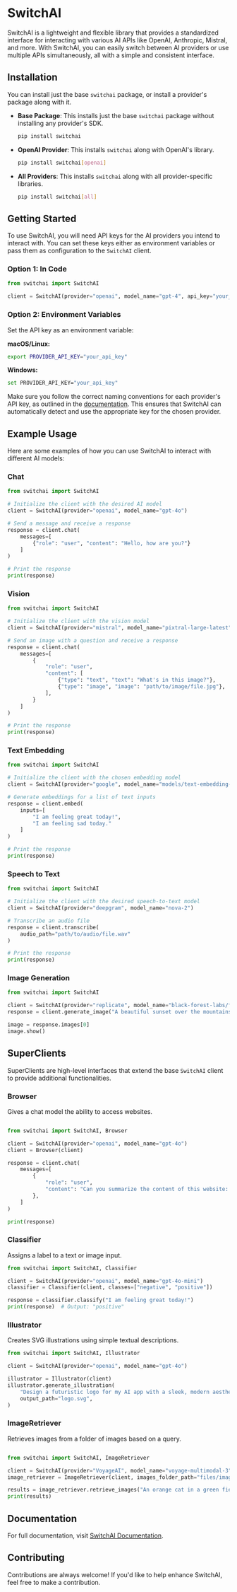 # SwitchAI

SwitchAI is a lightweight and flexible library that provides a standardized interface for interacting with various AI
APIs like OpenAI, Anthropic, Mistral, and more. With SwitchAI, you can easily switch between AI providers or use
multiple APIs simultaneously, all with a simple and consistent interface.

## Installation

You can install just the base `switchai` package, or install a provider's package along with it.

- **Base Package**: This installs just the base `switchai` package without installing any provider's SDK.

  ```bash
  pip install switchai
  ```

- **OpenAI Provider**: This installs `switchai` along with OpenAI's library.

  ```bash
  pip install switchai[openai]
  ```

- **All Providers**: This installs `switchai` along with all provider-specific libraries.

  ```bash
  pip install switchai[all]
  ```

## Getting Started

To use SwitchAI, you will need API keys for the AI providers you intend to interact with. You can set these keys either
as environment variables or pass them as configuration to the `SwitchAI` client.

### Option 1: In Code

```python
from switchai import SwitchAI

client = SwitchAI(provider="openai", model_name="gpt-4", api_key="your_api_key")
```

### Option 2: Environment Variables

Set the API key as an environment variable:

**macOS/Linux:**

```bash
export PROVIDER_API_KEY="your_api_key"
```

**Windows:**

```bash
set PROVIDER_API_KEY="your_api_key"
```

Make sure you follow the correct naming conventions for each provider's API key, as outlined in
the [documentation](https://switchai.readthedocs.io/en/latest/api_keys.html). This ensures that SwitchAI can
automatically detect and use the appropriate key for the chosen provider.

## Example Usage

Here are some examples of how you can use SwitchAI to interact with different AI models:

### Chat

```python
from switchai import SwitchAI

# Initialize the client with the desired AI model
client = SwitchAI(provider="openai", model_name="gpt-4o")

# Send a message and receive a response
response = client.chat(
    messages=[
        {"role": "user", "content": "Hello, how are you?"}
    ]
)

# Print the response
print(response)
```

### Vision

```python
from switchai import SwitchAI

# Initialize the client with the vision model
client = SwitchAI(provider="mistral", model_name="pixtral-large-latest")

# Send an image with a question and receive a response
response = client.chat(
    messages=[
        {
            "role": "user",
            "content": [
                {"type": "text", "text": "What's in this image?"},
                {"type": "image", "image": "path/to/image/file.jpg"},
            ],
        }
    ]
)

# Print the response
print(response)
```

### Text Embedding

```python
from switchai import SwitchAI

# Initialize the client with the chosen embedding model
client = SwitchAI(provider="google", model_name="models/text-embedding-004")

# Generate embeddings for a list of text inputs
response = client.embed(
    inputs=[
        "I am feeling great today!",
        "I am feeling sad today."
    ]
)

# Print the response
print(response)
```

### Speech to Text

```python
from switchai import SwitchAI

# Initialize the client with the desired speech-to-text model
client = SwitchAI(provider="deepgram", model_name="nova-2")

# Transcribe an audio file
response = client.transcribe(
    audio_path="path/to/audio/file.wav"
)

# Print the response
print(response)
```

### Image Generation

```python
from switchai import SwitchAI

client = SwitchAI(provider="replicate", model_name="black-forest-labs/flux-schnell")
response = client.generate_image("A beautiful sunset over the mountains.")

image = response.images[0]
image.show()
```

## SuperClients

SuperClients are high-level interfaces that extend the base `SwitchAI` client to provide additional functionalities.

### Browser

Gives a chat model the ability to access websites.

```python

from switchai import SwitchAI, Browser

client = SwitchAI(provider="openai", model_name="gpt-4o")
client = Browser(client)

response = client.chat(
    messages=[
        {
            "role": "user",
            "content": "Can you summarize the content of this website: https://example.com?"
        },
    ]
)

print(response)
```

### Classifier

Assigns a label to a text or image input.

```python
from switchai import SwitchAI, Classifier

client = SwitchAI(provider="openai", model_name="gpt-4o-mini")
classifier = Classifier(client, classes=["negative", "positive"])

response = classifier.classify("I am feeling great today!")
print(response)  # Output: "positive"
```

### Illustrator

Creates SVG illustrations using simple textual descriptions.

```python
from switchai import SwitchAI, Illustrator

client = SwitchAI(provider="openai", model_name="gpt-4o")

illustrator = Illustrator(client)
illustrator.generate_illustration(
    "Design a futuristic logo for my AI app with a sleek, modern aesthetic.",
    output_path="logo.svg",
)
```

### ImageRetriever

Retrieves images from a folder of images based on a query.

```python

from switchai import SwitchAI, ImageRetriever

client = SwitchAI(provider="VoyageAI", model_name="voyage-multimodal-3")
image_retriever = ImageRetriever(client, images_folder_path="files/images")

results = image_retriever.retrieve_images("An orange cat in a green field.")
print(results)
```

## Documentation

For full documentation, visit [SwitchAI Documentation](https://switchai.readthedocs.io/).

## Contributing

Contributions are always welcome! If you'd like to help enhance SwitchAI, feel free to make a contribution.
